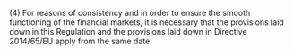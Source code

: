 (4) For reasons of consistency and in order to ensure the smooth functioning of the financial markets, it is necessary that the provisions laid down in this Regulation and the provisions laid down in Directive 2014/65/EU apply from the same date.